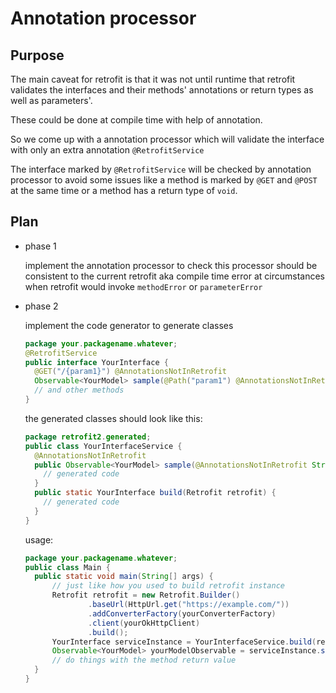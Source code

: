 Annotation processor
==============

## Purpose

The main caveat for retrofit is that it was not until runtime that 
retrofit validates the interfaces and their methods' annotations or return types
as well as parameters'.

These could be done at compile time with help of annotation.

So we come up with a annotation processor which will validate the interface 
with only an extra annotation `@RetrofitService`

The interface marked by `@RetrofitService` will be checked by annotation processor to
avoid some issues like a method is marked by `@GET` and `@POST` at the same time or 
a method has a return type of `void`.

## Plan

- phase 1

    implement the annotation processor to check 
    this processor should be consistent to the current retrofit 
    aka compile time error at circumstances when retrofit would invoke `methodError`
    or `parameterError`
    
- phase 2

    implement the code generator to generate classes
    
    ```java
    package your.packagename.whatever;
    @RetrofitService
    public interface YourInterface {
      @GET("/{param1}") @AnnotationsNotInRetrofit
      Observable<YourModel> sample(@Path("param1") @AnnotationsNotInRetrofit String param1);
      // and other methods 
    }
    ```
    the generated classes should look like this:
    ```java
    package retrofit2.generated;
    public class YourInterfaceService {
      @AnnotationsNotInRetrofit
      public Observable<YourModel> sample(@AnnotationsNotInRetrofit String param1) {
        // generated code
      }
      public static YourInterface build(Retrofit retrofit) {
        // generated code
      }  
    }
    ```
    
    usage:
    ```java
    package your.packagename.whatever;
    public class Main {
      public static void main(String[] args) {
          // just like how you used to build retrofit instance
          Retrofit retrofit = new Retrofit.Builder()
                  .baseUrl(HttpUrl.get("https://example.com/"))
                  .addConverterFactory(yourConverterFactory)
                  .client(yourOkHttpClient)
                  .build();
          YourInterface serviceInstance = YourInterfaceService.build(retrofit);
          Observable<YourModel> yourModelObservable = serviceInstance.sample("your_path");
          // do things with the method return value
      }
    }
    ```